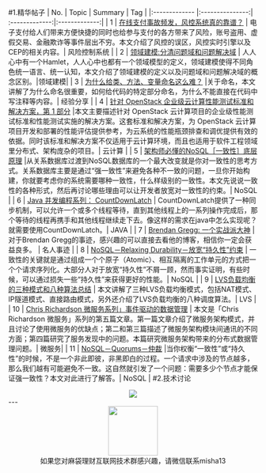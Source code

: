 #1.精华帖子
| No.  | Topic  | Summary | Tag |
|:------------- |:---------------:| :-------------:|:-------------:|
| 1 | [在线支付事故频发，风控系统真的靠谱？](http://mp.weixin.qq.com/s?__biz=MjM5MDE0Mjc4MA==&mid=2650992729&idx=1&sn=06015b440b6be8c3abf5cce4d2066e0c&scene=1&srcid=0530TpmreDEqYtOQiXsJVKua#rd) | 电子支付给人们带来方便快捷的同时也给参与支付的各方带来了风险，账号盗用、虚假交易、金融欺诈等事件层出不穷。本文介绍了风控的误区，风控实时引擎以及CEP的相关内容。| 风险控制系统 |
| 2 | [领域建模:分清问题域和问题解决域](http://mp.weixin.qq.com/s?__biz=MzIxMzEzMjM5NQ==&mid=2651029079&idx=1&sn=da47e133b00db6ad9d7f46f8d08b9cf8&scene=1&srcid=0530hOkALrBt8kHsr2DHpwAw#rd) | 人人心中有一个Hamlet，人人心中也都有一个领域模型的定义，领域建模使得不同角色统一语言、统一认知，本文介绍了领域建模的定义以及问题域和问题解决域的概念区别。|领域建模|
| 3 | [为什么给类、方法、变量命名这么难？](http://mp.weixin.qq.com/s?__biz=MzA4MjEyNTA5Mw==&mid=2652563710&idx=1&sn=f69f6108319f6a6c2a25651a193c26b2&scene=1&srcid=0530FW2YApNBK8hzl5PcKOnj#rd) |关于命名，本文讲解了为什么命名很重要，如何给代码的特定部分命名，为什么不能直接在代码中写注释等内容。|  经验分享 |
| 4 | [针对 OpenStack 企业级云计算性能测试标准和解决方案，第 1 部分](http://mp.weixin.qq.com/s?__biz=MzAxOTAzMDEwMA==&mid=2652499908&idx=3&sn=59c8d22896eb712f4c2de6c9d37e84f4&scene=1&srcid=0602pLtdwHw1vq2dcDdYM0gN#rd) |本文主要描述针对 OpenStack 云计算项目的企业级性能测试标准和性能测试实施的解决方案。这套标准和解决方案，为 OpenStack 云计算项目开发和部署的性能评估提供参考，为云系统的性能瓶颈排查和调优提供有效的依据。同时该标准和解决方案不仅适用于云计算环境，而且也适用于软件工程领域里分布式、架构庞杂的项目。|  云计算 |
| 5 | [架构师必懂的NoSQL［一致性］底层原理](http://mp.weixin.qq.com/s?__biz=MzA5MzQ2NTY0OA==&mid=2650796170&idx=1&sn=d21f2d1d0c65098217684454889ed936&scene=1&srcid=0602vm2Eq5a83KInqLLlbbr2#rd) |从关系数据库过渡到NoSQL数据库的一个最大改变就是你对一致性的思考方式。关系数据库主要是通过“强一致性”来避免各种不一致的问题，一旦你开始构建，你就要考虑你的系统需要哪种一致性，什么样级别的一致性。本文先说说一致性的各种形式，然后再讨论哪些理由可以让开发者放宽对一致性的约束。|  NoSQL |
| 6 | [Java 并发编程系列： CountDownLatch](http://mp.weixin.qq.com/s?__biz=MzA5MzQ2NTY0OA==&mid=2650796169&idx=1&sn=1fdf3d33603b56173d31b36d1f61ae92&scene=1&srcid=0601Q5LfogkA3ZsvVwoN2NkT#rd) | CountDownLatch提供了一种同步机制，可以允许一个或多个线程等待，直到其他线程上的一系列操作完成后，那个等待的线程再携手和其他线程继续走下去。像这样的需求在java中怎么实现呢？就需要使用CountDownLatch。|  JAVA |
| 7 | [Brendan Gregg: 一个实战派大神](http://mp.weixin.qq.com/s?__biz=MjM5ODAzODgyMQ==&mid=2650152633&idx=1&sn=92908fa7122cfa780c43dc541cab719a&scene=1&srcid=0530fyw5i3384ysm595BebVy#rd) | 对于Brendan Gregg的事迹，感兴趣的可以直接去看他的博客，相信你一定会获益良多。 |  名人事迹 |
| 8 | [NoSQL－Relaxing Durability－放宽“持久性”约束](http://mp.weixin.qq.com/s?__biz=MzA5MzQ2NTY0OA==&mid=2650796157&idx=1&sn=772c9224e052660ea30e95fe04b1c1ae&scene=1&srcid=0530357K6iOZVh0jcHTyUKQ6#rd) | 一致性的关键就是通过组成一个个原子（Atomic）、相互隔离的工作单元的方式把一个个请求序列化。大部分人对于放宽“持久性”不屑一顾，然而事实证明，有些时候，可以通过损失一些“持久性”来获得更好的性能。|  NoSQL |
| 9 | [LVS负载均衡的三种模式和八种算法总结](http://mp.weixin.qq.com/s?__biz=MzA3MzYwNjQ3NA==&mid=2651296651&idx=1&sn=2198c714854428fdf32027ad73fdae98&scene=1&srcid=0530GdmWzzgeyPiaYHHjkqFN#rd) | 本文讲解了三种LVS负载均衡模式，包括NAT模式、IP隧道模式、直接路由模式，另外还介绍了LVS负载均衡的八种调度算法。|  LVS |
| 10 | [Chris Richardson 微服务系列」事件驱动的数据管理](http://mp.weixin.qq.com/s?__biz=MzA5NTUxNzE4MQ==&mid=2659266694&idx=1&sn=31c6446fdda27c6e01720538628b4182&scene=1&srcid=0601NkJRhza9fzQhyFmriN8a#rd) | 本文是「Chris Richardson 微服务」系列的第五篇文章。第一篇文章介绍了微服务架构模式，并且讨论了使用微服务的优缺点；第二和第三篇描述了微服务架构模块间通讯的不同方面；第四篇研究了服务发现中的问题。本篇研究微服务架构带来的分布式数据管理问题。| 微服务|
| 11 | [NoSQL－Quorums－仲裁](http://mp.weixin.qq.com/s?__biz=MzA5MzQ2NTY0OA==&mid=2650796159&idx=1&sn=29d95ca3e06933c47fc54cf93985b5d4&scene=1&srcid=0531QyF9dYOkWuHI5vrurUl1#rd) |当你权衡“一致性”或“持久性”的时候，不是一个非此即彼，非黑即白的过程。一个请求中涉及的节点越多，那么我们越有可能避免不一致。这自然就引发了一个问题：需要多少个节点才能保证强一致性？本文对此进行了解答。|  NoSQL |
#2.技术讨论
<div align=center>
<img src="http://fmn.rrimg.com/fmn076/20160604/2340/large_YONJ_568c000088461e83.jpg" >
</div>
---
<div align=center>
<img src="http://tp1.sinaimg.cn/5360958752/180/40095350112/1" width="100" height="100" >
</div>
<html>
<body>
<div align="center" style="border:lpx solid red">
如果您对麻袋理财互联网技术群感兴趣，请微信联系misha13
</div>
